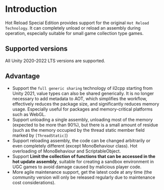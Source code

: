 # Introduction

Hot Reload Special Edition provides support for the original `Hot Reload Technology`. It can completely unload or reload an assembly during operation, especially suitable for small game collection type games.

## Supported versions

All Unity 2020-2022 LTS versions are supported.

## Advantage

- Support the `full generic sharing` technology of il2cpp starting from Unity 2021, value types can also be shared generically. It is no longer necessary to add metadata to AOT, which simplifies the workflow, effectively reduces the package size, and significantly reduces memory usage. Especially useful for packages and memory-critical platforms such as WebGL.
- Support unloading a single assembly, unloading most of the memory (expected to be more than 90%), but there is a small amount of residue (such as the memory occupied by the thread static member field marked by `[ThreadStatic]`)
- Support reloading assembly, the code can be changed arbitrarily or even completely different (except MonoBehaviour class). Hot overloading of MonoBehaviour and ScriptableObject.
- Support **Limit the collection of functions that can be accessed in the hot update assembly**, suitable for creating a sandbox environment in UGC games to avoid damage caused by malicious player code.
- More agile maintenance support, get the latest code at any time (the community version will only be released regularly due to maintenance cost considerations).